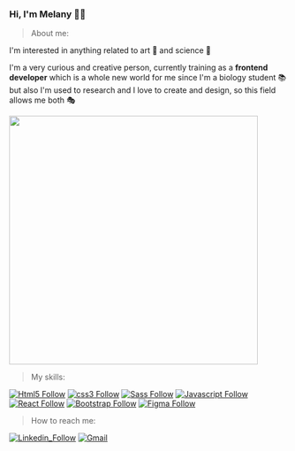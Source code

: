 ### Hi, I'm Melany 👋🏼

> About me:

I'm interested in anything related to art 🎨 and science 🧬


I'm a very curious and creative person, currently training as a **frontend developer** which is a whole new world for me since I'm a biology student 📚 but also I'm used to research and I love to create and design, so this field allows me both 🎭

<img width="450" src="https://c.tenor.com/4ryx66tWEhcAAAAd/pixel-study.gif"><img/>


> My skills: 

[![Html5 Follow](https://img.shields.io/badge/HTML5-E34F26?style=for-the-badge&logo=html5&logoColor=white)]()
[![css3 Follow](https://img.shields.io/badge/CSS3-1572B6?style=for-the-badge&logo=css3&logoColor=white)]()
[![Sass Follow](https://img.shields.io/badge/Sass-CC6699?style=for-the-badge&logo=sass&logoColor=white)]()
[![Javascript Follow](https://img.shields.io/badge/JavaScript-F7DF1E?style=for-the-badge&logo=javascript&logoColor=black)]()
[![React Follow](https://img.shields.io/badge/React-20232A?style=for-the-badge&logo=react&logoColor=61DAFB)]()
[![Bootstrap Follow](https://img.shields.io/badge/Bootstrap-563D7C?style=for-the-badge&logo=bootstrap&logoColor=white)]()
[![Figma Follow](https://img.shields.io/badge/Figma-F24E1E?style=for-the-badge&logo=figma&logoColor=white)]() 





> How to reach me:

[![Linkedin_Follow](https://img.shields.io/badge/LinkedIn-0077B5?style=for-the-badge&logo=linkedin&logoColor=white)](https://www.linkedin.com/in/melany-molina-verd%C3%BAn-126259240/)
[![Gmail](https://img.shields.io/badge/Gmail-D14836?style=for-the-badge&logo=gmail&logoColor=white)](mailto:melanymolinaverdun@gmail.com)

